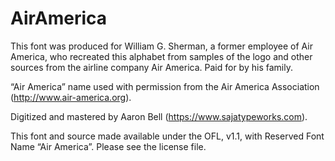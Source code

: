 # AirAmerica

This font was produced for William G. Sherman, a former employee of Air America, who recreated this alphabet from samples of the logo and other sources from the airline company Air America.  Paid for by his family.  

“Air America” name used with permission from the Air America Association (http://www.air-america.org). 

Digitized and mastered by Aaron Bell (https://www.sajatypeworks.com).

This font and source made available under the OFL, v1.1, with Reserved Font Name “Air America”. Please see the license file. 
